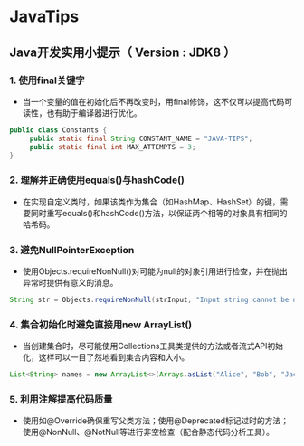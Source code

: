 # JavaTips
## Java开发实用小提示（ Version : JDK8 ）

### 1. 使用final关键字
   - 当一个变量的值在初始化后不再改变时，用final修饰，这不仅可以提高代码可读性，也有助于编译器进行优化。
   ``` java
   public class Constants {
        public static final String CONSTANT_NAME = "JAVA-TIPS";
        public static final int MAX_ATTEMPTS = 3;
   }
   ```

### 2. 理解并正确使用equals()与hashCode()
   - 在实现自定义类时，如果该类作为集合（如HashMap、HashSet）的键，需要同时重写equals()和hashCode()方法，以保证两个相等的对象具有相同的哈希码。

### 3. 避免NullPointerException
   - 使用Objects.requireNonNull()对可能为null的对象引用进行检查，并在抛出异常时提供有意义的消息。
   ``` java
   String str = Objects.requireNonNull(strInput, "Input string cannot be null");
   ```

### 4. 集合初始化时避免直接用new ArrayList()
   - 当创建集合时，尽可能使用Collections工具类提供的方法或者流式API初始化，这样可以一目了然地看到集合内容和大小。
   ``` java
   List<String> names = new ArrayList<>(Arrays.asList("Alice", "Bob", "Jack"));
   ```

### 5. 利用注解提高代码质量
   - 使用如@Override确保重写父类方法；使用@Deprecated标记过时的方法；使用@NonNull、@NotNull等进行非空检查（配合静态代码分析工具）。
